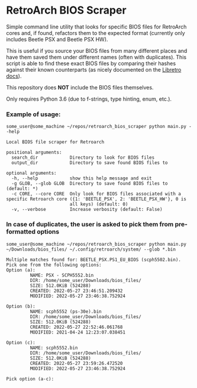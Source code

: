 # RetroArch BIOS Scraper
Simple command line utility that looks for specific BIOS files for RetroArch cores and, if found, refactors them to the expected format (currently only includes Beetle PSX and Beetle PSX HW). 

This is useful if you source your BIOS files from many different places and have them saved them under different names (often with duplicates). This script is able to find these exact BIOS files by comparing their hashes against their known counterparts (as nicely documented on the [Libretro docs](https://docs.libretro.com/library/beetle_psx/)). 

This repository does **NOT** include the BIOS files themselves.

Only requires Python 3.6 (due to f-strings, type hinting, enum, etc.).

### Example of usage:
````
some_user@some_machine ~/repos/retroarch_bios_scraper python main.py --help

Local BIOS file scraper for Retroarch

positional arguments:
  search_dir            Directory to look for BIOS files
  output_dir            Directory to save found BIOS files to

optional arguments:
  -h, --help            show this help message and exit
  -g GLOB, --glob GLOB  Directory to save found BIOS files to (default: *)
  -c CORE, --core CORE  Only look for BIOS files associated with a specific Retroarch core ({1: 'BEETLE_PSX', 2: 'BEETLE_PSX_HW'}, 0 is
                        all keys) (default: 0)
  -v, --verbose         Increase verbosity (default: False)
````
### In case of duplicates, the user is asked to pick them from pre-formatted options
````
some_user@some_machine ~/repos/retroarch_bios_scraper python main.py ~/Downloads/bios_files/ ~/.config/retroarch/system/ --glob *.bin

Multiple matches found for: BEETLE_PSX.PS1_EU_BIOS (scph5502.bin). Pick one from the following options:
Option (a):
         NAME: PSX - SCPH5552.bin
         DIR: /home/some_user/Downloads/bios_files/
         SIZE: 512.0KiB (524288)
         CREATED: 2022-05-27 23:46:51.209432
         MODIFIED: 2022-05-27 23:46:38.752924

Option (b):
         NAME: scph5552 (ps-30e).bin
         DIR: /home/some_user/Downloads/bios_files/
         SIZE: 512.0KiB (524288)
         CREATED: 2022-05-27 22:52:46.061768
         MODIFIED: 2021-04-24 12:23:07.038451

Option (c):
         NAME: scph5552.bin
         DIR: /home/some_user/Downloads/bios_files/
         SIZE: 512.0KiB (524288)
         CREATED: 2022-05-27 23:59:26.472520
         MODIFIED: 2022-05-27 23:46:38.752924

Pick option (a-c):
````
